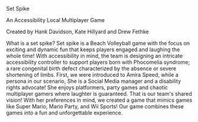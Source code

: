 Set Spike

An Accessibility Local Multiplayer Game

Created by Hank Davidson, Kate Hillyard and Drew Fethke

What is a set spike? Set spike is a Beach Volleyball game with the focus on exciting and dynamic fun that keeps players engaged and laughing the whole time!  With accessibility in mind, the team is designing an intricate accessibility controller to support players born with Phocomelia syndrome; a rare congenital birth defect characterized by the absence or severe shortening of limbs. First, we were introduced to Amira Speed, while a persona in our scenario, She is a Social Media manager and a disability rights advocate! She enjoys platformers, party games and chaotic multiplayer gamers where laughter is guaranteed. That is our team's shared vision! With her preferences in mind, we created a game that mimics games like Super Mario, Mario Party, and Wii Sports! Our game combines these games into a fun and unforgettable experience. 
